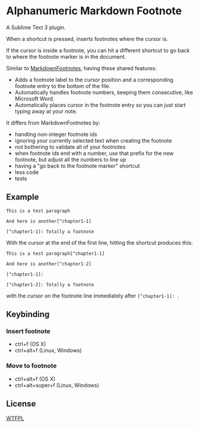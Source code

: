 # Alphanumeric Markdown Footnote

A Sublime Text 3 plugin.

When a shortcut is pressed, inserts footnotes where the cursor is.

If the cursor is inside a footnote, you can hit a different shortcut to go back to where the footnote marker is in the document.

Similar to [MarkdownFootnotes](https://github.com/classicist/MarkdownFootnotes), having these shared features:

- Adds a footnote label to the cursor position and a corresponding footnote entry to the bottom of the file.
- Automatically handles footnote numbers, keeping them consecutive, like Microsoft Word.
- Automatically places cursor in the footnote entry so you can just start typing away at your note.

It differs from MarkdownFootnotes by:

- handling non-integer footnote ids
- ignoring your currently selected text when creating the footnote
- not bothering to validate all of your footnotes
- when footnote ids end with a number, use that prefix for the new footnote, but adjust all the numbers to line up
- having a "go back to the footnote marker" shortcut
- less code
- tests

## Example

```
This is a test paragraph

And here is another[^chapter1-1]

[^chapter1-1]: Totally a footnote
```

With the cursor at the end of the first line, hitting the shortcut produces this:

```
This is a test paragraph[^chapter1-1]

And here is another[^chapter1-2]

[^chapter1-1]: 

[^chapter1-2]: Totally a footnote
```

with the cursor on the footnote line immediately after `[^chapter1-1]: `.

## Keybinding

### Insert footnote

- ctrl+f (OS X)
- ctrl+alt+f (Linux, Windows)

### Move to footnote

- ctrl+alt+f (OS X)
- ctrl+alt+super+f (Linux, Windows)


## License

[WTFPL](http://wtfpl2.com/)
